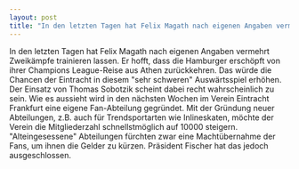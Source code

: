 ```yaml
---
layout: post
title: "In den letzten Tagen hat Felix Magath nach eigenen Angaben vermehrt Zweikämpfe trainieren lassen."
---
```


In den letzten Tagen hat Felix Magath nach eigenen Angaben vermehrt Zweikämpfe trainieren lassen. Er hofft, dass die Hamburger erschöpft von ihrer Champions League-Reise aus Athen zurückkehren. Das würde die Chancen der Eintracht in diesem "sehr schweren" Auswärtsspiel erhöhen. Der Einsatz von Thomas Sobotzik scheint dabei recht wahrscheinlich zu sein. Wie es aussieht wird in den nächsten Wochen im Verein Eintracht Frankfurt eine eigene Fan-Abteilung gegründet. Mit der Gründung neuer Abteilungen, z.B. auch für Trendsportarten wie Inlineskaten, möchte der Verein die Mitgliederzahl schnellstmöglich auf 10000 steigern. "Alteingesessene" Abteilungen fürchten zwar eine Machtübernahme der Fans, um ihnen die Gelder zu kürzen. Präsident Fischer hat das jedoch ausgeschlossen.
